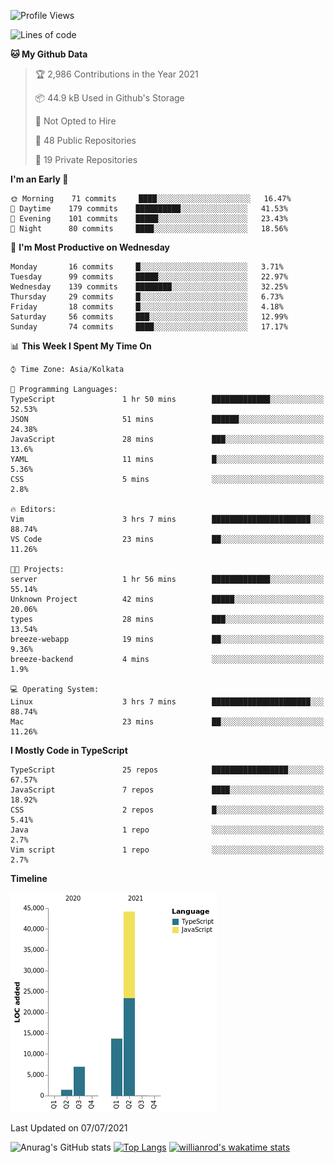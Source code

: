 <!--START_SECTION:waka-->
![Profile Views](http://img.shields.io/badge/Profile%20Views-1-blue)

![Lines of code](https://img.shields.io/badge/From%20Hello%20World%20I%27ve%20Written-66338%20lines%20of%20code-blue)

**🐱 My Github Data** 

> 🏆 2,986 Contributions in the Year 2021
 > 
> 📦 44.9 kB Used in Github's Storage 
 > 
> 🚫 Not Opted to Hire
 > 
> 📜 48 Public Repositories 
 > 
> 🔑 19 Private Repositories  
 > 
**I'm an Early 🐤** 

```text
🌞 Morning    71 commits     ████░░░░░░░░░░░░░░░░░░░░░   16.47% 
🌆 Daytime    179 commits    ██████████░░░░░░░░░░░░░░░   41.53% 
🌃 Evening    101 commits    █████░░░░░░░░░░░░░░░░░░░░   23.43% 
🌙 Night      80 commits     ████░░░░░░░░░░░░░░░░░░░░░   18.56%

```
📅 **I'm Most Productive on Wednesday** 

```text
Monday       16 commits     █░░░░░░░░░░░░░░░░░░░░░░░░   3.71% 
Tuesday      99 commits     █████░░░░░░░░░░░░░░░░░░░░   22.97% 
Wednesday    139 commits    ████████░░░░░░░░░░░░░░░░░   32.25% 
Thursday     29 commits     █░░░░░░░░░░░░░░░░░░░░░░░░   6.73% 
Friday       18 commits     █░░░░░░░░░░░░░░░░░░░░░░░░   4.18% 
Saturday     56 commits     ███░░░░░░░░░░░░░░░░░░░░░░   12.99% 
Sunday       74 commits     ████░░░░░░░░░░░░░░░░░░░░░   17.17%

```


📊 **This Week I Spent My Time On** 

```text
⌚︎ Time Zone: Asia/Kolkata

💬 Programming Languages: 
TypeScript               1 hr 50 mins        █████████████░░░░░░░░░░░░   52.53% 
JSON                     51 mins             ██████░░░░░░░░░░░░░░░░░░░   24.38% 
JavaScript               28 mins             ███░░░░░░░░░░░░░░░░░░░░░░   13.6% 
YAML                     11 mins             █░░░░░░░░░░░░░░░░░░░░░░░░   5.36% 
CSS                      5 mins              ░░░░░░░░░░░░░░░░░░░░░░░░░   2.8%

🔥 Editors: 
Vim                      3 hrs 7 mins        ██████████████████████░░░   88.74% 
VS Code                  23 mins             ██░░░░░░░░░░░░░░░░░░░░░░░   11.26%

🐱‍💻 Projects: 
server                   1 hr 56 mins        █████████████░░░░░░░░░░░░   55.14% 
Unknown Project          42 mins             █████░░░░░░░░░░░░░░░░░░░░   20.06% 
types                    28 mins             ███░░░░░░░░░░░░░░░░░░░░░░   13.54% 
breeze-webapp            19 mins             ██░░░░░░░░░░░░░░░░░░░░░░░   9.36% 
breeze-backend           4 mins              ░░░░░░░░░░░░░░░░░░░░░░░░░   1.9%

💻 Operating System: 
Linux                    3 hrs 7 mins        ██████████████████████░░░   88.74% 
Mac                      23 mins             ██░░░░░░░░░░░░░░░░░░░░░░░   11.26%

```

**I Mostly Code in TypeScript** 

```text
TypeScript               25 repos            █████████████████░░░░░░░░   67.57% 
JavaScript               7 repos             ████░░░░░░░░░░░░░░░░░░░░░   18.92% 
CSS                      2 repos             █░░░░░░░░░░░░░░░░░░░░░░░░   5.41% 
Java                     1 repo              ░░░░░░░░░░░░░░░░░░░░░░░░░   2.7% 
Vim script               1 repo              ░░░░░░░░░░░░░░░░░░░░░░░░░   2.7%

```


**Timeline**

![Chart not found](https://raw.githubusercontent.com/wise-introvert/wise-introvert/master/charts/bar_graph.png) 


 Last Updated on 07/07/2021
<!--END_SECTION:waka-->
![Anurag's GitHub stats](https://github-readme-stats.vercel.app/api?username=wise-introvert&count_private=true&show_icons=true)
[![Top Langs](https://github-readme-stats.vercel.app/api/top-langs/?username=wise-introvert&langs_count=10)](https://github.com/anuraghazra/github-readme-stats)
[![willianrod's wakatime stats](https://github-readme-stats.vercel.app/api/wakatime?username=wiseintrovert)](https://github.com/anuraghazra/github-readme-stats)
